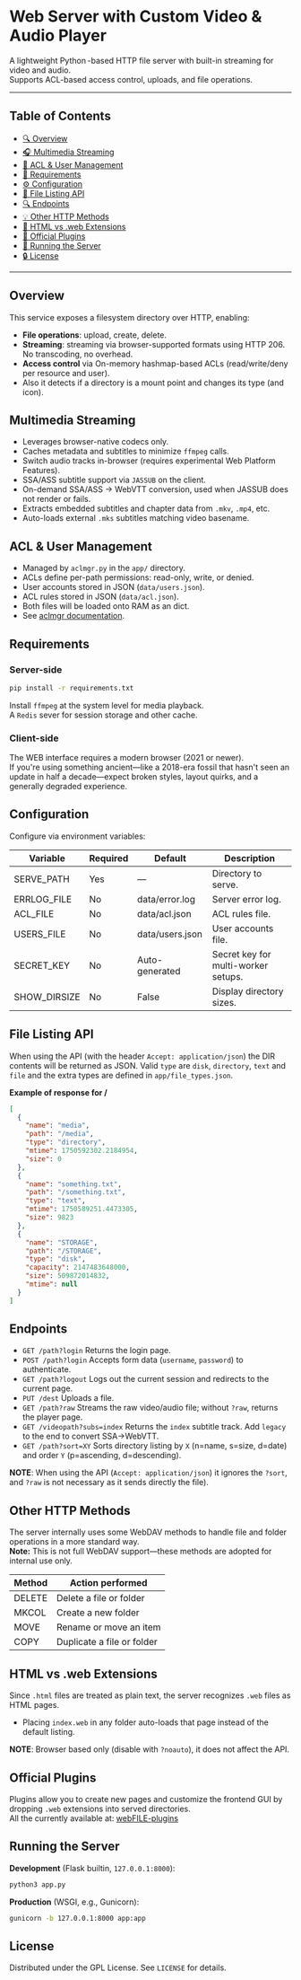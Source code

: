 # Web Server with Custom Video & Audio Player

A lightweight Python -based HTTP file server with built-in streaming for video and audio.    
Supports ACL-based access control, uploads, and file operations.

---

## Table of Contents

* [🔍 Overview](#overview)
* [🎧 Multimedia Streaming](#multimedia-streaming)
* [🔐 ACL & User Management](#acl--user-management)
* [📂 Requirements](#requirements)
* [⚙️ Configuration](#configuration)
* [🔢 File Listing API](#file-listing-api)
* [🔍 Endpoints](#endpoints)
* [💡 Other HTTP Methods](#other-http-methods)
* [📄 HTML vs .web Extensions](#html-vs-web-extensions)
* [🔹 Official Plugins](#official-plugins)
* [🚀 Running the Server](#running-the-server)
* [🔒 License](#license)

---

## Overview

This service exposes a filesystem directory over HTTP, enabling:

* **File operations**: upload, create, delete.
* **Streaming**: streaming via browser-supported formats using HTTP 206. No transcoding, no overhead.
* **Access control** via On-memory hashmap-based ACLs (read/write/deny per resource and user).
* Also it detects if a directory is a mount point and changes its type (and icon).

## Multimedia Streaming

* Leverages browser-native codecs only.
* Caches metadata and subtitles to minimize `ffmpeg` calls.
* Switch audio tracks in-browser (requires experimental Web Platform Features).
* SSA/ASS subtitle support via `JASSUB` on the client.
* On-demand SSA/ASS → WebVTT conversion, used when JASSUB does not render or fails.    
* Extracts embedded subtitles and chapter data from `.mkv`, `.mp4`, etc.
* Auto-loads external `.mks` subtitles matching video basename.

## ACL & User Management

* Managed by `aclmgr.py` in the `app/` directory.
* ACLs define per-path permissions: read-only, write, or denied.
* User accounts stored in JSON (`data/users.json`).
* ACL rules stored in JSON (`data/acl.json`).
* Both files will be loaded onto RAM as an dict.
* See [aclmgr documentation](aclmgr.md).

## Requirements
### Server-side
```bash
pip install -r requirements.txt
```

Install `ffmpeg` at the system level for media playback.   
A `Redis` sever for session storage and other cache.   

### Client-side

The WEB interface requires a modern browser (2021 or newer).   
If you're using something ancient—like a 2018-era fossil that hasn't seen an update in half a decade—expect broken styles, layout quirks, and a generally degraded experience. 

## Configuration

Configure via environment variables:

| Variable        | Required | Default          | Description                                     |
| --------------- | -------- | ---------------- | ----------------------------------------------- |
| SERVE\_PATH     | Yes      | —                | Directory to serve.                             |
| ERRLOG\_FILE    | No       | data/error.log   | Server error log.                               |
| ACL\_FILE       | No       | data/acl.json    | ACL rules file.                                 |
| USERS\_FILE     | No       | data/users.json  | User accounts file.                             |
| SECRET\_KEY     | No       | Auto-generated   | Secret key for multi-worker setups.             |
| SHOW\_DIRSIZE   | No       | False            | Display directory sizes.                        |

## File Listing API

When using the API (with the header `Accept: application/json`) the DIR contents will be returned as JSON.
Valid `type` are `disk`, `directory`, `text` and `file` and the extra types are defined in `app/file_types.json`.

**Example of response for /**

```json
[
  {
    "name": "media",
    "path": "/media",
    "type": "directory",
    "mtime": 1750592302.2184954,
    "size": 0
  },
  {
    "name": "something.txt",
    "path": "/something.txt",
    "type": "text",
    "mtime": 1750589251.4473305,
    "size": 9823
  },
  {
    "name": "STORAGE",
    "path": "/STORAGE",
    "type": "disk",
    "capacity": 2147483648000,
    "size": 509872014832,
    "mtime": null
  }
]
```

## Endpoints

* `GET /path?login`
  Returns the login page.
* `POST /path?login`
  Accepts form data (`username`, `password`) to authenticate.
* `GET /path?logout`
  Logs out the current session and redirects to the current page.
* `PUT /dest`
  Uploads a file.
* `GET /path?raw`
  Streams the raw video/audio file; without `?raw`, returns the player page.
* `GET /videopath?subs=index`
  Returns the `index` subtitle track. Add `legacy` to the end to convert SSA→WebVTT.
* `GET /path?sort=XY`
  Sorts directory listing by `X` (n=name, s=size, d=date) and order `Y` (p=ascending, d=descending).

**NOTE**: When using the API (`Accept: application/json`) it ignores the `?sort`, and `?raw` is not necessary as it sends directly the file).

## Other HTTP Methods

The server internally uses some WebDAV methods to handle file and folder operations in a more standard way.    
**Note:** This is not full WebDAV support—these methods are adopted for internal use only.

| Method | Action performed           |
| ------ | -------------------------- |
| DELETE | Delete a file or folder    |
| MKCOL  | Create a new folder        |
| MOVE   | Rename or move an item     |
| COPY   | Duplicate a file or folder |

## HTML vs .web Extensions

Since `.html` files are treated as plain text, the server recognizes `.web` files as HTML pages.

* Placing `index.web` in any folder auto-loads that page instead of the default listing.

**NOTE**: Browser based only (disable with `?noauto`), it does not affect the API.

## Official Plugins

Plugins allow you to create new pages and customize the frontend GUI by dropping `.web` extensions into served directories.    
All the currently available at: [webFILE-plugins](https://github.com/Sergio00166/webFILE-plugins)

## Running the Server

**Development** (Flask builtin, `127.0.0.1:8000`):

```bash
python3 app.py
```

**Production** (WSGI, e.g., Gunicorn):

```bash
gunicorn -b 127.0.0.1:8000 app:app
```

## License

Distributed under the GPL License. See `LICENSE` for details.
